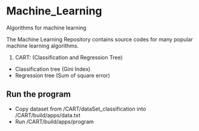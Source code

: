 # Machine_Learning
Algorithms for machine learning

The Machine Learning Repository contains source codes for many popular machine learning algorithms.

1. CART: (Classification and Regression Tree)
- Classification tree (Gini Index)
- Regression tree (Sum of square error)

## Run the program
- Copy dataset from  /CART/dataSet_classification  into  /CART/build/apps/data.txt
- Run  /CART/build/apps/program

